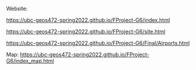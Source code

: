 Website: 

https://ubc-geos472-spring2022.github.io/FProject-G6/index.html

https://ubc-geos472-spring2022.github.io/FProject-G6/site.html

https://ubc-geos472-spring2022.github.io/FProject-G6/Final/Airports.html


Map: https://ubc-geos472-spring2022.github.io/FProject-G6/index_map.html
